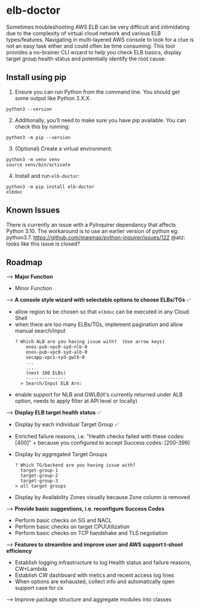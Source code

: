 # elb-doctor
Sometimes troubleshooting AWS ELB can be very difficult and intimidating due to the complexity of virtual cloud network and various ELB types/features. Navigating in multi-layered AWS console to look for a clue is not an easy task either and could often be time consuming. This tool provides a no-brainer CLI wizard to help you check ELB basics, display target group health status and potentially identify the root cause.

## Install using pip
1. Ensure you can run Python from the command line. You should get some output like Python 3.X.X. 
  ```
  python3 --version
  ```
2. Additionally, you’ll need to make sure you have pip available. You can check this by running:
  ```
  python3 -m pip --version
  ```
3. (Optional) Create a virtual environment: 
  ```
  python3 -m venv venv
  source venv/bin/activate
  ```
4. Install and run `elb-doctor`: 
  ```
  python3 -m pip install elb-doctor
  elbdoc
  ```

## Known Issues
There is currently an issue with a PyInquirer dependancy that affects Python 3.10.  The workaround is to use an earlier version of python eg: python3.7.
https://github.com/magmax/python-inquirer/issues/122
@atz: looks like this issue is closed? 


## Roadmap
--> **Major Function**
- Minor Function 

--> **A console style wizard with selectable options to choose ELBs/TGs** ✅ 
- allow region to be chosen so that `elbdoc` can be executed in any Cloud Shell
- when there are too many ELBs/TGs, implement pagination and allow manual search/input
  ```
  ? Which ALB are you having issue with?  (Use arrow keys)
      onos-pub-vpc0-syd-nlb-0
      onos-pub-vpc0-syd-alb-0
      secapp-vpc1-syd-gwlb-0
      ...
      ...
      (next 100 ELBs)
      ---------------
    > Search/Input ELB Arn: 
  ```
- enable support for NLB and GWLB(it's currently returned under ALB option, needs to apply filter at API level or locally)

--> **Display ELB target health status** ✅
- Display by each individual Target Group ✅
- Enriched failure reasons, i.e. 
  "Health checks failed with these codes: [400]" + because you configured to accept Success codes: [200-399]

- Display by aggregated Target Groups
  ```
  ? Which TG/backend are you having issue with?
    target-group-1
    target-group-2
    target-group-3
  > all target groups  
  ```
- Display by Availability Zones visually because Zone column is removed 
    
--> **Provide basic suggestions, i.e. reconfigure Success Codes**
- Perform basic checks on SG and NACL 
- Perform basic checks on target CPUUtilization 
- Perform basic checks on TCP handshake and TLS negotiation 

--> **Features to streamline and improve user and AWS support t-shoot efficiency**
- Establish logging infrastructure to log Health status and failure reasons, CW+Lambda
- Establish CW dashboard with metics and recent access log lines
- When options are exhausted, collect info and automatically open support case for cx 

--> Improve package structure and aggregate modules into classes
